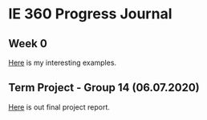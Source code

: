 ﻿# IE 360 Progress Journal

## Week 0
[Here](files/interesting_examples.html) is my interesting examples.

## Term Project - Group 14 (06.07.2020)
[Here](files/360-PROJECT-FINAL.html) is out final project report.
